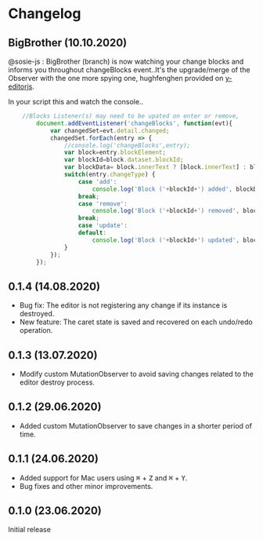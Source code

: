 # Changelog

## BigBrother (10.10.2020)

@sosie-js : BigBrother (branch) is now watching your change blocks and informs you throughout changeBlocks event..It's the upgrade/merge of the Observer with the one more spying one, hughfenghen provided on [y-editorjs](https://github.com/hughfenghen/y-editorjs.git). 

In your script this and watch the console..

```javascript
    //Blocks Listener(s) may need to be upated on enter or remove,
        document.addEventListener('changeBlocks', function(evt){
            var changedSet=evt.detail.changed;
            changedSet.forEach(entry => {
                //console.log('changeBlocks',entry);
                var block=entry.blockElement;
                var blockId=block.dataset.blockId;
                var blockData= block.innerText ? [block.innerText] : block;
                switch(entry.changeType) {
                    case 'add':
                        console.log('Block ('+blockId+') added', blockData);
                    break;
                    case 'remove':
                        console.log('Block ('+blockId+') removed', blockData);
                    break;
                    case 'update':
                    default:
                        console.log('Block ('+blockId+') updated', blockData);
                }
            });
        });
```


## 0.1.4 (14.08.2020)

* Bug fix: The editor is not registering any change if its instance is destroyed.
* New feature: The caret state is saved and recovered on each undo/redo operation.

## 0.1.3 (13.07.2020)

* Modify custom MutationObserver to avoid saving changes related to the editor destroy process.

## 0.1.2 (29.06.2020)

* Added custom MutationObserver to save changes in a shorter period of time.

## 0.1.1 (24.06.2020)

* Added support for Mac users using  <kbd>⌘</kbd> + <kbd>Z</kbd> and  <kbd>⌘</kbd> + <kbd>Y</kbd>.
* Bug fixes and other minor improvements.

## 0.1.0 (23.06.2020)

Initial release
